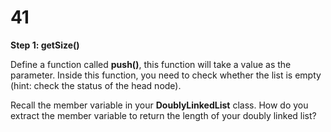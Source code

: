 # 41

**Step 1: getSize\(\)**

Define a function called **push\(\)**, this function will take a value as the parameter. Inside this function, you need to check whether the list is empty \(hint: check the status of the head node\).

Recall the member variable in your **DoublyLinkedList** class. How do you extract the member variable to return the length of your doubly linked list?

